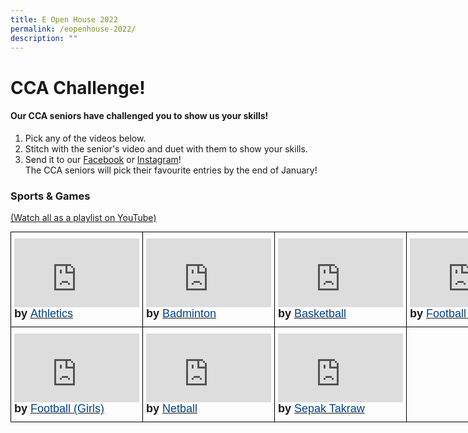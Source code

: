 ```yaml
---
title: E Open House 2022
permalink: /eopenhouse-2022/
description: ""
---
```

# CCA Challenge!

#### Our CCA seniors have challenged you to show us your skills!

1) Pick any of the videos below.  
2) Stitch with the senior's video and duet with them to show your skills.  
3) Send it to our [Facebook](https://www.facebook.com/woodlandssecsch) or [Instagram](https://www.instagram.com/woodlandssec/)!  
The CCA seniors will pick their favourite entries by the end of January!

### Sports & Games 

[(Watch all as a playlist on YouTube)](https://youtube.com/playlist?list=PL3LU17pYOYNIt2i__pctmZ3W-ctWHF3sV)

<style type="text/css">
.tg  {border-collapse:collapse;border-spacing:0;margin:0px auto;}
.tg td{border-color:black;border-style:solid;border-width:1px;font-family:Arial, sans-serif;font-size:14px;
  overflow:hidden;padding:10px 5px;word-break:normal;}
.tg th{border-color:black;border-style:solid;border-width:1px;font-family:Arial, sans-serif;font-size:14px;
  font-weight:normal;overflow:hidden;padding:10px 5px;word-break:normal;}
.tg .tg-nx8p{font-size:18px;text-align:left;vertical-align:top}
</style>
<table class="tg" style="undefined;table-layout: fixed; width: 800px">
<colgroup>
<col style="width: 200px">
<col style="width: 200px">
<col style="width: 200px">
<col style="width: 200px">
</colgroup>
<tbody>
  <tr>
    <td class="tg-nx8p"><iframe width="200" height="110" src="https://www.youtube.com/embed/2VUmSSKc04g" title="WDL CCA Challenge - Athletics" frameborder="0" allow="accelerometer; autoplay; clipboard-write; encrypted-media; gyroscope; picture-in-picture" allowfullscreen></iframe><span style="font-weight:700;font-style:normal">by </span><a href="/ccas/sports-and-games/#1" target="_blank" rel="noopener noreferrer"><span style="font-weight:inherit;font-style:inherit;color:#034289">Athletics</span></a></td>
    <td class="tg-nx8p"><iframe width="200" height="110" src="https://www.youtube.com/embed/u6Uu9UPeBwY" title="WDL CCA Challenge - Badminton" frameborder="0" allow="accelerometer; autoplay; clipboard-write; encrypted-media; gyroscope; picture-in-picture" allowfullscreen></iframe><span style="font-weight:700;font-style:normal">by </span><a href="/ccas/sports-and-games/#2" target="_blank" rel="noopener noreferrer"><span style="font-weight:inherit;font-style:inherit;color:#034289">Badminton</span></a><br></td>
    <td class="tg-nx8p"><iframe width="200" height="110" src="https://www.youtube.com/embed/cpEETZT9tO0" title="WDL CCA Challenge - Basketball" frameborder="0" allow="accelerometer; autoplay; clipboard-write; encrypted-media; gyroscope; picture-in-picture" allowfullscreen></iframe><span style="font-weight:700;font-style:normal">by </span><a href="/ccas/sports-and-games/#3" target="_blank" rel="noopener noreferrer"><span style="font-weight:inherit;font-style:inherit;color:#034289">Basketball</span></a></td>
    <td class="tg-nx8p"><iframe width="200" height="110" src="https://www.youtube.com/embed/TIQxlgDNrGo" title="WDL CCA Challenge - Football Boys" frameborder="0" allow="accelerometer; autoplay; clipboard-write; encrypted-media; gyroscope; picture-in-picture" allowfullscreen></iframe><span style="font-weight:700;font-style:normal">by </span><a href="/ccas/sports-and-games/#5" target="_blank" rel="noopener noreferrer"><span style="font-weight:inherit;font-style:inherit;color:#034289">Football (Boys)</span></a></td>
  </tr>
  <tr>
    <td class="tg-nx8p"><iframe width="200" height="110" src="https://www.youtube.com/embed/D6c4eIJCfQY" title="WDL CCA Challenge - Football Girls" frameborder="0" allow="accelerometer; autoplay; clipboard-write; encrypted-media; gyroscope; picture-in-picture" allowfullscreen></iframe><span style="font-weight:700;font-style:normal">by </span><a href="/ccas/sports-and-games/#4" target="_blank" rel="noopener noreferrer"><span style="font-weight:inherit;font-style:inherit;color:#034289">Football (Girls)</span></a></td>
    <td class="tg-nx8p"><iframe width="200" height="110" src="https://www.youtube.com/embed/sBtYDldNArY" title="WDL CCA Challenge - Netball" frameborder="0" allow="accelerometer; autoplay; clipboard-write; encrypted-media; gyroscope; picture-in-picture" allowfullscreen></iframe><span style="font-weight:700;font-style:normal">by</span><span style="font-weight:700;font-style:normal;color:#034289"> </span><a href="/ccas/sports-and-games/#6" target="_blank" rel="noopener noreferrer"><span style="font-weight:inherit;font-style:inherit;color:#034289">Netball</span></a></td>
    <td class="tg-nx8p"><iframe width="200" height="110" src="https://www.youtube.com/embed/8myF2z1LKhU" title="WDL CCA Challenge - Sepak Takraw" frameborder="0" allow="accelerometer; autoplay; clipboard-write; encrypted-media; gyroscope; picture-in-picture" allowfullscreen></iframe><span style="font-weight:700;font-style:normal">by </span><a href="/ccas/sports-and-games/#7" target="_blank" rel="noopener noreferrer"><span style="font-weight:inherit;font-style:inherit;color:#034289">Sepak Takraw</span></a></td>
    <td class="tg-nx8p"></td>
  </tr>
</tbody>
</table>